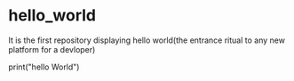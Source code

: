 # hello_world
It is the first repository displaying hello world(the entrance ritual to any new platform for a devloper)

print("hello World")
